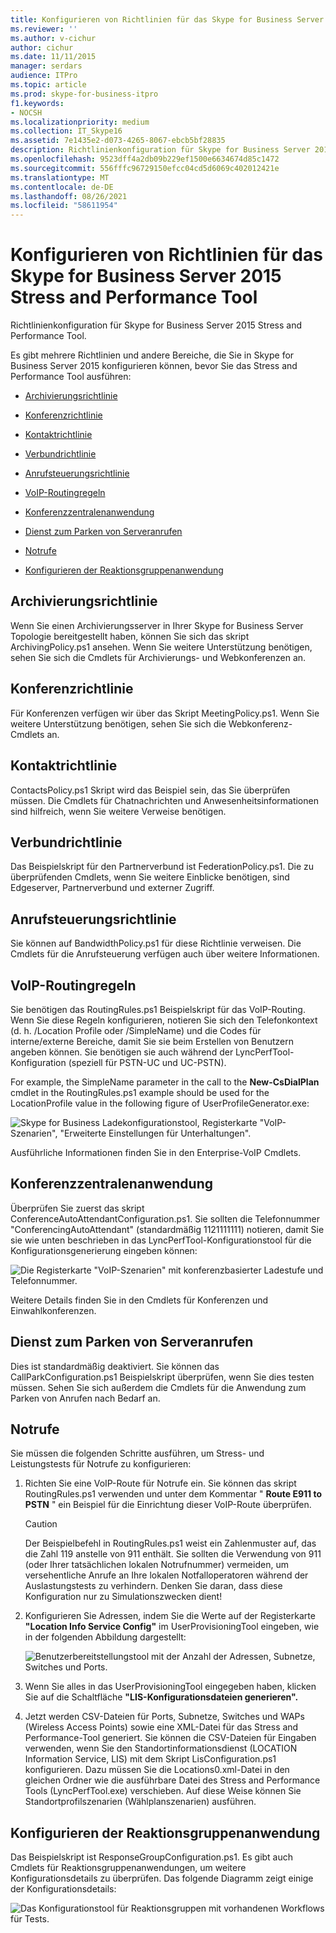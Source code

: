```yaml
---
title: Konfigurieren von Richtlinien für das Skype for Business Server 2015 Stress and Performance Tool
ms.reviewer: ''
ms.author: v-cichur
author: cichur
ms.date: 11/11/2015
manager: serdars
audience: ITPro
ms.topic: article
ms.prod: skype-for-business-itpro
f1.keywords:
- NOCSH
ms.localizationpriority: medium
ms.collection: IT_Skype16
ms.assetid: 7e1435e2-d073-4265-8067-ebcb5bf28835
description: Richtlinienkonfiguration für Skype for Business Server 2015 Stress and Performance Tool.
ms.openlocfilehash: 9523dff4a2db09b229ef1500e6634674d85c1472
ms.sourcegitcommit: 556fffc96729150efcc04cd5d6069c402012421e
ms.translationtype: MT
ms.contentlocale: de-DE
ms.lasthandoff: 08/26/2021
ms.locfileid: "58611954"
---
```

# <a name="configuring-policies-for-the-skype-for-business-server-2015-stress-and-performance-tool"></a>Konfigurieren von Richtlinien für das Skype for Business Server 2015 Stress and Performance Tool
 
Richtlinienkonfiguration für Skype for Business Server 2015 Stress and Performance Tool.
  
Es gibt mehrere Richtlinien und andere Bereiche, die Sie in Skype for Business Server 2015 konfigurieren können, bevor Sie das Stress and Performance Tool ausführen:
  
- [Archivierungsrichtlinie](configuring-policies.md#ArchivingPolicy)
    
- [Konferenzrichtlinie](configuring-policies.md#ConferencingPolicy)
    
- [Kontaktrichtlinie](configuring-policies.md#ContactsPolicy)
    
- [Verbundrichtlinie](configuring-policies.md#FederationPolicy)
    
- [Anrufsteuerungsrichtlinie](configuring-policies.md#CACPolicy)
    
- [VoIP-Routingregeln](configuring-policies.md#VoiceRoutingRules)
    
- [Konferenzzentralenanwendung](configuring-policies.md#ConfAttendantApp)
    
- [Dienst zum Parken von Serveranrufen](configuring-policies.md#ServerCallParkServ)
    
- [Notrufe](configuring-policies.md#EmergencyCalls)
    
- [Konfigurieren der Reaktionsgruppenanwendung](configuring-policies.md#ConfigResponseGroupApp)
    
## <a name="archiving-policy"></a>Archivierungsrichtlinie
<a name="ArchivingPolicy"> </a>

Wenn Sie einen Archivierungsserver in Ihrer Skype for Business Server Topologie bereitgestellt haben, können Sie sich das skript ArchivingPolicy.ps1 ansehen. Wenn Sie weitere Unterstützung benötigen, sehen Sie sich die Cmdlets für Archivierungs- und Webkonferenzen an.
  
## <a name="conferencing-policy"></a>Konferenzrichtlinie
<a name="ConferencingPolicy"> </a>

Für Konferenzen verfügen wir über das Skript MeetingPolicy.ps1. Wenn Sie weitere Unterstützung benötigen, sehen Sie sich die Webkonferenz-Cmdlets an.
  
## <a name="contacts-policy"></a>Kontaktrichtlinie
<a name="ContactsPolicy"> </a>

ContactsPolicy.ps1 Skript wird das Beispiel sein, das Sie überprüfen müssen. Die Cmdlets für Chatnachrichten und Anwesenheitsinformationen sind hilfreich, wenn Sie weitere Verweise benötigen.
  
## <a name="federation-policy"></a>Verbundrichtlinie
<a name="FederationPolicy"> </a>

Das Beispielskript für den Partnerverbund ist FederationPolicy.ps1. Die zu überprüfenden Cmdlets, wenn Sie weitere Einblicke benötigen, sind Edgeserver, Partnerverbund und externer Zugriff.
  
## <a name="call-admission-control-policy"></a>Anrufsteuerungsrichtlinie
<a name="CACPolicy"> </a>

Sie können auf BandwidthPolicy.ps1 für diese Richtlinie verweisen. Die Cmdlets für die Anrufsteuerung verfügen auch über weitere Informationen.
  
## <a name="voice-routing-rules"></a>VoIP-Routingregeln
<a name="VoiceRoutingRules"> </a>

Sie benötigen das RoutingRules.ps1 Beispielskript für das VoIP-Routing. Wenn Sie diese Regeln konfigurieren, notieren Sie sich den Telefonkontext (d. h. /Location Profile oder /SimpleName) und die Codes für interne/externe Bereiche, damit Sie sie beim Erstellen von Benutzern angeben können. Sie benötigen sie auch während der LyncPerfTool-Konfiguration (speziell für PSTN-UC und UC-PSTN).
  
For example, the SimpleName parameter in the call to the **New-CsDialPlan** cmdlet in the RoutingRules.ps1 example should be used for the LocationProfile value in the following figure of UserProfileGenerator.exe:
  
![Skype for Business Ladekonfigurationstool, Registerkarte "VoIP-Szenarien", "Erweiterte Einstellungen für Unterhaltungen".](../../media/59f42e4e-8f1e-4d43-9ae2-9e6026191951.png)
  
Ausführliche Informationen finden Sie in den Enterprise-VoIP Cmdlets.
  
## <a name="conference-attendant-application"></a>Konferenzzentralenanwendung
<a name="ConfAttendantApp"> </a>

Überprüfen Sie zuerst das skript ConferenceAutoAttendantConfiguration.ps1. Sie sollten die Telefonnummer "ConferencingAutoAttendant" (standardmäßig 1121111111) notieren, damit Sie sie wie unten beschrieben in das LyncPerfTool-Konfigurationstool für die Konfigurationsgenerierung eingeben können:
  
![Die Registerkarte "VoIP-Szenarien" mit konferenzbasierter Ladestufe und Telefonnummer.](../../media/a3ea5fc0-8b3d-4842-b809-f137f470dbdc.png)
  
Weitere Details finden Sie in den Cmdlets für Konferenzen und Einwahlkonferenzen.
  
## <a name="server-call-park-service"></a>Dienst zum Parken von Serveranrufen
<a name="ServerCallParkServ"> </a>

Dies ist standardmäßig deaktiviert. Sie können das CallParkConfiguration.ps1 Beispielskript überprüfen, wenn Sie dies testen müssen. Sehen Sie sich außerdem die Cmdlets für die Anwendung zum Parken von Anrufen nach Bedarf an.
  
## <a name="emergency-calls"></a>Notrufe
<a name="EmergencyCalls"> </a>

Sie müssen die folgenden Schritte ausführen, um Stress- und Leistungstests für Notrufe zu konfigurieren:
  
1. Richten Sie eine VoIP-Route für Notrufe ein. Sie können das skript RoutingRules.ps1 verwenden und unter dem Kommentar " **Route E911 to PSTN** " ein Beispiel für die Einrichtung dieser VoIP-Route überprüfen.
    
    > [!CAUTION]
    > Der Beispielbefehl in RoutingRules.ps1 weist ein Zahlenmuster auf, das die Zahl 119 anstelle von 911 enthält. Sie sollten die Verwendung von 911 (oder Ihrer tatsächlichen lokalen Notrufnummer) vermeiden, um versehentliche Anrufe an Ihre lokalen Notfalloperatoren während der Auslastungstests zu verhindern. Denken Sie daran, dass diese Konfiguration nur zu Simulationszwecken dient! 
  
2. Konfigurieren Sie Adressen, indem Sie die Werte auf der Registerkarte **"Location Info Service Config"** im UserProvisioningTool eingeben, wie in der folgenden Abbildung dargestellt:
    
     ![Benutzerbereitstellungstool mit der Anzahl der Adressen, Subnetze, Switches und Ports.](../../media/ebe85a0c-750f-4301-97d4-d158a40ea98a.png)
  
3. Wenn Sie alles in das UserProvisioningTool eingegeben haben, klicken Sie auf die Schaltfläche **"LIS-Konfigurationsdateien generieren".**
    
4. Jetzt werden CSV-Dateien für Ports, Subnetze, Switches und WAPs (Wireless Access Points) sowie eine XML-Datei für das Stress and Performance-Tool generiert. Sie können die CSV-Dateien für Eingaben verwenden, wenn Sie den Standortinformationsdienst (LOCATION Information Service, LIS) mit dem Skript LisConfiguration.ps1 konfigurieren. Dazu müssen Sie die Locations0.xml-Datei in den gleichen Ordner wie die ausführbare Datei des Stress and Performance Tools (LyncPerfTool.exe) verschieben. Auf diese Weise können Sie Standortprofilszenarien (Wählplanszenarien) ausführen.
    
## <a name="configuring-response-group-application"></a>Konfigurieren der Reaktionsgruppenanwendung
<a name="ConfigResponseGroupApp"> </a>

Das Beispielskript ist ResponseGroupConfiguration.ps1. Es gibt auch Cmdlets für Reaktionsgruppenanwendungen, um weitere Konfigurationsdetails zu überprüfen. Das folgende Diagramm zeigt einige der Konfigurationsdetails:
  
![Das Konfigurationstool für Reaktionsgruppen mit vorhandenen Workflows für Tests.](../../media/e218a345-4813-4332-8cff-b48de05017ef.jpg)
  

